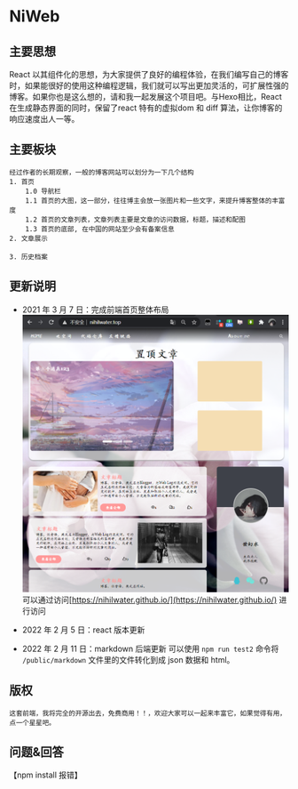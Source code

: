 # NiWeb

## 主要思想

   React 以其组件化的思想，为大家提供了良好的编程体验，在我们编写自己的博客时，如果能很好的使用这种编程逻辑，我们就可以写出更加灵活的，可扩展性强的博客。如果你也是这么想的，请和我一起发展这个项目吧。与Hexo相比，React在生成静态界面的同时，保留了react 特有的虚拟dom 和 diff 算法，让你博客的响应速度出人一等。

## 主要板块

    经过作者的长期观察，一般的博客网站可以划分为一下几个结构
    1. 首页
        1.0 导航栏
        1.1 首页的大图，这一部分，往往博主会放一张图片和一些文字，来提升博客整体的丰富度
        1.2 首页的文章列表，文章列表主要是文章的访问数据，标题，描述和配图
        1.3 首页的底部, 在中国的网站至少会有备案信息
    2. 文章展示

    3. 历史档案

## 更新说明

- 2021 年 3 月 7 日：完成前端首页整体布局
    ![首页整体布局](./readme/pic1.png)
    可以通过访问[https://nihilwater.github.io/](https://nihilwater.github.io/) 进行访问

- 2022 年 2 月 5 日：react 版本更新

- 2022 年 2 月 11 日：markdown 后端更新
    可以使用 `npm run test2` 命令将 `/public/markdown` 文件里的文件转化到成 json 数据和 html。

## 版权

    这套前端，我将完全的开源出去，免费商用！！，欢迎大家可以一起来丰富它，如果觉得有用，点一个星星吧。

## 问题&回答

【npm install 报错】
